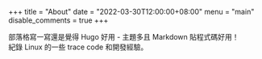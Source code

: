 +++
title = "About"
date = "2022-03-30T12:00:00+08:00"
menu = "main"
disable_comments = true
+++

部落格寫一寫還是覺得 Hugo 好用 - 主題多且 Markdown 貼程式碼好用！\
紀錄 Linux 的一些 trace code 和開發經驗。